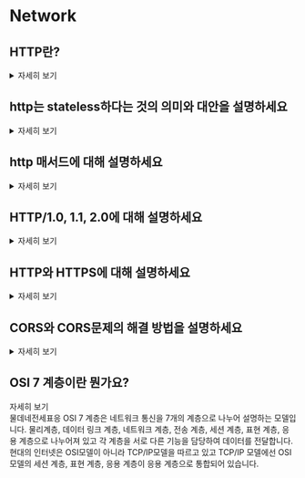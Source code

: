 # Network

## HTTP란?
<details>
<summary>자세히 보기</summary>
HTTP는 HyperText Transfer Protocol의 약자로, 클라이언트와 서버 간 웹 상에서 데이터를 주고받기 위한 애플리케이션 프로토콜입니다. 주로 웹 페이지, 이미지, 동영상 등의 리소스를 교환하는데 사용됩니다.
</details>

## http는 stateless하다는 것의 의미와 대안을 설명하세요
<details>
<summary>자세히 보기</summary>
 서버가 이전 요청에 대한 정보를 저장하지 않기 때문에 각각의 요청이 독립적이라는 의미입니다. 이러한 특성 덕분에 서버의 메모리 사용량이 줄어들고 확장성이 증가합니다. 그러나 상태 정보가 필요한 경우 추가 구현이 필요하며, 이때 쿠키와 세션을 이용하여 클라이언트의 상태 정보를 저장하고 추적할
</details>

## http 매서드에 대해 설명하세요
<details>
<summary>자세히 보기</summary>
 http 매서드는 클라이언트가 서버에 요청을 보낼 때 사용하는 동작 방식입니다.
 GET: 리소스를 요청하는 메소드입니다. 
  POST: 리소스를 전송하는 메소드입니다. 
  PUT: 리소스를 업데이트하는 메소드입니다.
  PATCH: 리소스의 일부분만 수정하는 메소드입니다.
  DELETE: 특정 리소스를 삭제하는 메소드입니다.
</details>

## HTTP/1.0, 1.1, 2.0에 대해 설명하세요
<details>
<summary>자세히 보기</summary>
 HTTP/1.0은 기본 요청-응답 메커니즘을 제공하는 첫 버전입니다. HTTP/1.1은 지속적인 연결과 파이프라이닝 기능이 추가되어 성능이 향상되었고, HTTP/2.0은 다중화와 서버 푸시를 도입하여 웹 성능을 더욱 개선했습니다.
</details>

## HTTP와 HTTPS에 대해 설명하세요
<details>
<summary>자세히 보기</summary>
  HTTP는 도청이 가능하며(TCP/IP) 통신 상대를 확인하지 않아 신뢰성이 떨어집니다. 그래서 등장한 HTTPS는 보안 프로토콜인 SSL을 이용해 데이터를 암호화하고 보안성을 보장합니다. 추가로 검색엔진 최적화에도 도움을 줍니다.
</details>

## CORS와 CORS문제의 해결 방법을 설명하세요
<details>
<summary>자세히 보기</summary>
  CORS(Cross-Origin Resource Sharing)
   CORS는 보안을 위한 정책으로 CORS 문제는 일반적으로 브라우저가 다른 도메인의 리소스에 접근하려 할 때 서버가 적절한 CORS 헤더를 제공하지 않거나 클라이언트가 정책을 따르지 않는 경우에 발생합니다.
   해결방법으로는 서버 측에서 적절한 CORS 헤더를 설정하고, 클라이언트 측에서는 서버의 CORS 정책을 따르도록 구현합니다.
</details>


##  OSI 7 계층이란 뭔가요?
<summary>자세히 보기</summary>
물데네전세표응
OSI 7 계층은 네트워크 통신을 7개의 계층으로 나누어 설명하는 모델입니다.
물리계층, 데이터 링크 계층, 네트워크 계층, 전송 계층, 세션 계층, 표현 계층, 응용 계층으로 나누어져 있고
각 계층을 서로 다른 기능을 담당하여 데이터를 전달합니다.
현대의 인터넷은 OSI모델이 아니라 TCP/IP모델을 따르고 있고 TCP/IP 모델에선 OSI모델의 세션 계층, 표현 계층, 응용 계층이 응용 계층으로 통합되어 있습니다.
</details>